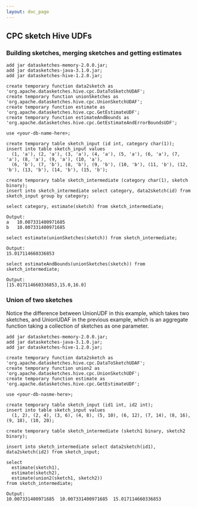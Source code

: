 ```yaml
---
layout: doc_page
---
```

<!--
    Licensed to the Apache Software Foundation (ASF) under one
    or more contributor license agreements.  See the NOTICE file
    distributed with this work for additional information
    regarding copyright ownership.  The ASF licenses this file
    to you under the Apache License, Version 2.0 (the
    "License"); you may not use this file except in compliance
    with the License.  You may obtain a copy of the License at

      http://www.apache.org/licenses/LICENSE-2.0

    Unless required by applicable law or agreed to in writing,
    software distributed under the License is distributed on an
    "AS IS" BASIS, WITHOUT WARRANTIES OR CONDITIONS OF ANY
    KIND, either express or implied.  See the License for the
    specific language governing permissions and limitations
    under the License.
-->
## CPC sketch Hive UDFs

### Building sketches, merging sketches and getting estimates

    add jar datasketches-memory-2.0.0.jar;
    add jar datasketches-java-3.1.0.jar;
    add jar datasketches-hive-1.2.0.jar;

    create temporary function data2sketch as 'org.apache.datasketches.hive.cpc.DataToSketchUDAF';
    create temporary function unionSketches as 'org.apache.datasketches.hive.cpc.UnionSketchUDAF';
    create temporary function estimate as 'org.apache.datasketches.hive.cpc.GetEstimateUDF';
    create temporary function estimateAndBounds as 'org.apache.datasketches.hive.cpc.GetEstimateAndErrorBoundsUDF';

    use <your-db-name-here>;

    create temporary table sketch_input (id int, category char(1));
    insert into table sketch_input values
      (1, 'a'), (2, 'a'), (3, 'a'), (4, 'a'), (5, 'a'), (6, 'a'), (7, 'a'), (8, 'a'), (9, 'a'), (10, 'a'),
      (6, 'b'), (7, 'b'), (8, 'b'), (9, 'b'), (10, 'b'), (11, 'b'), (12, 'b'), (13, 'b'), (14, 'b'), (15, 'b');

    create temporary table sketch_intermediate (category char(1), sketch binary);
    insert into sketch_intermediate select category, data2sketch(id) from sketch_input group by category;

    select category, estimate(sketch) from sketch_intermediate;

    Output:
    a	10.007331400971685
    b	10.007331400971685

    select estimate(unionSketches(sketch)) from sketch_intermediate;

    Output:
    15.017114660336853

    select estimateAndBounds(unionSketches(sketch)) from sketch_intermediate;

    Output:
    [15.017114660336853,15.0,16.0]

### Union of two sketches

Notice the difference between UnionUDF in this example, which takes two sketches, and UnionUDAF in the previous example, which is an aggregate function taking a collection of sketches as one parameter.

    add jar datasketches-memory-2.0.0.jar;
    add jar datasketches-java-3.1.0.jar;
    add jar datasketches-hive-1.2.0.jar;

    create temporary function data2sketch as 'org.apache.datasketches.hive.cpc.DataToSketchUDAF';
    create temporary function union2 as 'org.apache.datasketches.hive.cpc.UnionSketchUDF';
    create temporary function estimate as 'org.apache.datasketches.hive.cpc.GetEstimateUDF';

    use <your-db-nasme-here>;

    create temporary table sketch_input (id1 int, id2 int);
    insert into table sketch_input values
      (1, 2), (2, 4), (3, 6), (4, 8), (5, 10), (6, 12), (7, 14), (8, 16), (9, 18), (10, 20);

    create temporary table sketch_intermediate (sketch1 binary, sketch2 binary);

    insert into sketch_intermediate select data2sketch(id1), data2sketch(id2) from sketch_input;

    select
      estimate(sketch1),
      estimate(sketch2),
      estimate(union2(sketch1, sketch2))
    from sketch_intermediate;

    Output:
    10.007331400971685	10.007331400971685	15.017114660336853
